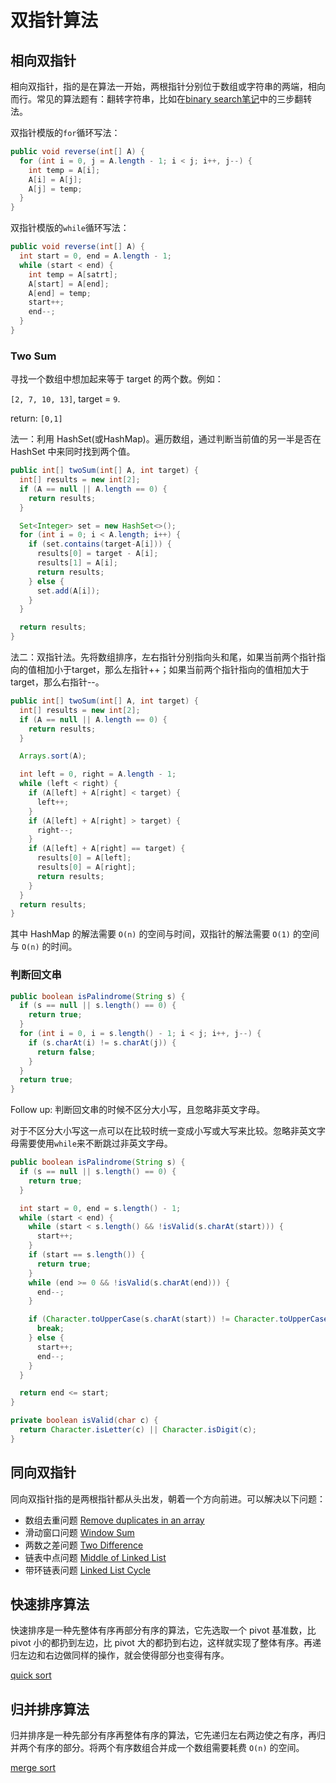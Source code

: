 # 双指针算法

## 相向双指针

相向双指针，指的是在算法一开始，两根指针分别位于数组或字符串的两端，相向而行。常见的算法题有：翻转字符串，比如在[binary search笔记](binarysearch.md)中的三步翻转法。

双指针模版的`for`循环写法：

``` java
public void reverse(int[] A) {
  for (int i = 0, j = A.length - 1; i < j; i++, j--) {
    int temp = A[i];
    A[i] = A[j];
    A[j] = temp;
  }
}
```

双指针模版的`while`循环写法：

``` java
public void reverse(int[] A) {
  int start = 0, end = A.length - 1;
  while (start < end) {
    int temp = A[satrt];
    A[start] = A[end];
    A[end] = temp;
    start++;
    end--;
  }
}
```

### Two Sum

寻找一个数组中想加起来等于 target 的两个数。例如：

`[2, 7, 10, 13]`, target = `9`.

return: `[0,1]`

法一：利用 HashSet(或HashMap)。遍历数组，通过判断当前值的另一半是否在 HashSet 中来同时找到两个值。

``` java
public int[] twoSum(int[] A, int target) {
  int[] results = new int[2];
  if (A == null || A.length == 0) {
    return results;
  }

  Set<Integer> set = new HashSet<>();
  for (int i = 0; i < A.length; i++) {
    if (set.contains(target-A[i])) {
      results[0] = target - A[i];
      results[1] = A[i];
      return results;
    } else {
      set.add(A[i]);
    }
  }

  return results;
}
```

法二：双指针法。先将数组排序，左右指针分别指向头和尾，如果当前两个指针指向的值相加小于target，那么左指针++；如果当前两个指针指向的值相加大于target，那么右指针--。

``` java
public int[] twoSum(int[] A, int target) {
  int[] results = new int[2];
  if (A == null || A.length == 0) {
    return results;
  }

  Arrays.sort(A);

  int left = 0, right = A.length - 1;
  while (left < right) {
    if (A[left] + A[right] < target) {
      left++;
    }
    if (A[left] + A[right] > target) {
      right--;
    }
    if (A[left] + A[right] == target) {
      results[0] = A[left];
      results[0] = A[right];
      return results;
    }
  }
  return results;
}
```

其中 HashMap 的解法需要 `O(n)` 的空间与时间，双指针的解法需要 `O(1)` 的空间与 `O(n)` 的时间。

### 判断回文串

``` java
public boolean isPalindrome(String s) {
  if (s == null || s.length() == 0) {
    return true;
  }
  for (int i = 0, i = s.length() - 1; i < j; i++, j--) {
    if (s.charAt(i) != s.charAt(j)) {
      return false;
    }
  }
  return true;
}
```

Follow up: 判断回文串的时候不区分大小写，且忽略非英文字母。

对于不区分大小写这一点可以在比较时统一变成小写或大写来比较。忽略非英文字母需要使用`while`来不断跳过非英文字母。

``` java
public boolean isPalindrome(String s) {
  if (s == null || s.length() == 0) {
    return true;
  }

  int start = 0, end = s.length() - 1;
  while (start < end) {
    while (start < s.length() && !isValid(s.charAt(start))) {
      start++;
    }
    if (start == s.length()) {
      return true;
    }
    while (end >= 0 && !isValid(s.charAt(end))) {
      end--;
    }

    if (Character.toUpperCase(s.charAt(start)) != Character.toUpperCase(s.charAt(end))) {
      break;
    } else {
      start++;
      end--;
    }
  }

  return end <= start;
}

private boolean isValid(char c) {
  return Character.isLetter(c) || Character.isDigit(c);
}
```

## 同向双指针

同向双指针指的是两根指针都从头出发，朝着一个方向前进。可以解决以下问题：

- 数组去重问题 [Remove duplicates in an array](../src/org/likexin/twopointer/Deduplication.java)
- 滑动窗口问题 [Window Sum](../src/org/likexin/twopointer/WinSum.java)
- 两数之差问题 [Two Difference](../src/org/likexin/twopointer/TwoSum7.java)
- 链表中点问题 [Middle of Linked List](../src/org/likexin/twopointer/MiddleNode.java)
- 带环链表问题 [Linked List Cycle](../src/org/likexin/twopointer/HasCycle.java)

## 快速排序算法

快速排序是一种先整体有序再部分有序的算法，它先选取一个 pivot 基准数，比 pivot 小的都扔到左边，比 pivot 大的都扔到右边，这样就实现了整体有序。再递归左边和右边做同样的操作，就会使得部分也变得有序。

[quick sort](../src/org/likexin/twopointer/QuickSort.java)

## 归并排序算法

归并排序是一种先部分有序再整体有序的算法，它先递归左右两边使之有序，再归并两个有序的部分。将两个有序数组合并成一个数组需要耗费 `O(n)` 的空间。

[merge sort](../src/org/likexin/twopointer/MergeSort.java)
